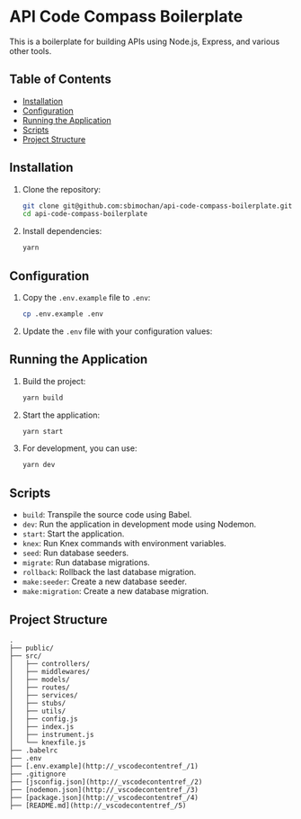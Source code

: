 # API Code Compass Boilerplate

This is a boilerplate for building APIs using Node.js, Express, and various other tools.

## Table of Contents

- [Installation](#installation)
- [Configuration](#configuration)
- [Running the Application](#running-the-application)
- [Scripts](#scripts)
- [Project Structure](#project-structure)

## Installation

1. Clone the repository:

   ```sh
   git clone git@github.com:sbimochan/api-code-compass-boilerplate.git
   cd api-code-compass-boilerplate
   ```

2. Install dependencies:
   ```sh
   yarn
   ```

## Configuration

1. Copy the `.env.example` file to `.env`:

   ```sh
   cp .env.example .env
   ```

2. Update the `.env` file with your configuration values:

## Running the Application

1. Build the project:

   ```sh
   yarn build
   ```

2. Start the application:

   ```sh
   yarn start
   ```

3. For development, you can use:
   ```sh
   yarn dev
   ```

## Scripts

- `build`: Transpile the source code using Babel.
- `dev`: Run the application in development mode using Nodemon.
- `start`: Start the application.
- `knex`: Run Knex commands with environment variables.
- `seed`: Run database seeders.
- `migrate`: Run database migrations.
- `rollback`: Rollback the last database migration.
- `make:seeder`: Create a new database seeder.
- `make:migration`: Create a new database migration.

## Project Structure

```plaintext
.
├── public/
├── src/
│   ├── controllers/
│   ├── middlewares/
│   ├── models/
│   ├── routes/
│   ├── services/
│   ├── stubs/
│   ├── utils/
│   ├── config.js
│   ├── index.js
│   ├── instrument.js
│   └── knexfile.js
├── .babelrc
├── .env
├── [.env.example](http://_vscodecontentref_/1)
├── .gitignore
├── [jsconfig.json](http://_vscodecontentref_/2)
├── [nodemon.json](http://_vscodecontentref_/3)
├── [package.json](http://_vscodecontentref_/4)
├── [README.md](http://_vscodecontentref_/5)
```
